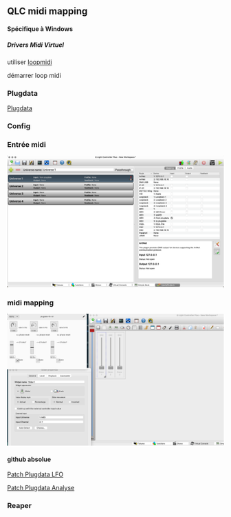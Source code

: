 
## QLC midi mapping

#### Spécifique à Windows 

##### Drivers Midi Virtuel
utiliser [loopmidi](https://www.tobias-erichsen.de/software/loopmidi.html)

démarrer loop midi 


### Plugdata 

[Plugdata](https://plugdata.org/)



### Config 

### Entrée midi

![alt text](image-2.png)

### midi mapping 

![alt text](image-1.png)

#### github absolue

[Patch Plugdata LFO](https://raw.githubusercontent.com/tim-montmorency/582513-conception/main/activites/lx_midi_map/plugdata-lfo-ctl.pd.zip) 

[Patch Plugdata Analyse](https://raw.githubusercontent.com/tim-montmorency/582513-conception/main/activites/lx_midi_map/analyse_audio.pd.zip) 


### Reaper

